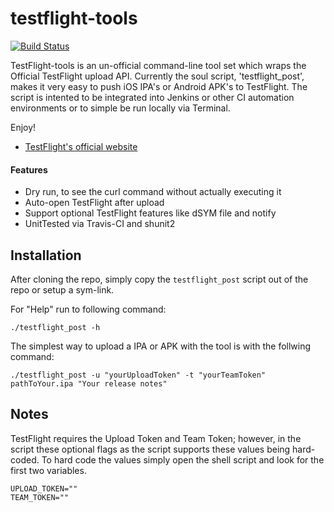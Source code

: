 testflight-tools
================

[![Build Status](https://travis-ci.org/haysclark/testflight-tools.sh.svg?branch=master)](https://travis-ci.org/haysclark/testflight-tools.sh)

TestFlight-tools is an un-official command-line tool set which wraps the Official TestFlight upload API.  Currently the soul script, 'testflight_post', makes it very easy to push iOS IPA's or Android APK's to TestFlight.  The script is intented to be integrated into Jenkins or other CI automation environments or to simple be run locally via Terminal.

Enjoy!

* [TestFlight's official website](http://testflightapp.com/)

#### Features

* Dry run, to see the curl command without actually executing it
* Auto-open TestFlight after upload
* Support optional TestFlight features like dSYM file and notify
* UnitTested via Travis-CI and shunit2 

Installation
------------

After cloning the repo, simply copy the `testflight_post` script out of the repo or setup a sym-link.

For "Help" run to following command:

```
./testflight_post -h
```

The simplest way to upload a IPA or APK with the tool is with the follwing command:

```
./testflight_post -u "yourUploadToken" -t "yourTeamToken" pathToYour.ipa "Your release notes"
```

Notes
------------

TestFlight requires the Upload Token and Team Token; however, in the script these optional flags as the script supports these values being hard-coded.  To hard code the values simply open the shell script and look for the first two variables.

```
UPLOAD_TOKEN=""
TEAM_TOKEN=""
```
